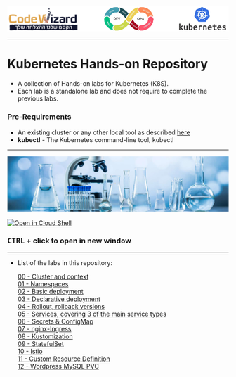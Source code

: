 ![](./resources/k8s-logos.png)

----
# Kubernetes Hands-on Repository

- A collection of Hands-on labs for Kubernetes (K8S).
- Each lab is a standalone lab and does not require to complete the previous labs.

### Pre-Requirements
- An existing cluster or any other local tool as described [here](https://kubernetes.io/docs/tasks/tools/)
- **kubectl** - The Kubernetes command-line tool, kubectl

---

![](./resources/lab.jpg)

[![Open in Cloud Shell](https://gstatic.com/cloudssh/images/open-btn.svg)](https://console.cloud.google.com/cloudshell/editor?cloudshell_git_repo=https://github.com/nirgeier/KubernetesLabs)
### **<kbd>CTRL</kbd> + click to open in new window**   

---

- List of the labs in this repository:

    [00 - Cluster and context](./Labs/00-VerifyCluster)  
    [01 - Namespaces](./Labs/01-Namespace)  
    [02 - Basic deployment](./Labs/02-Deployments-Imperative)  
    [03 - Declarative deployment](./Labs/03-Deployments-Declarative)  
    [04 - Rollout, rollback versions](./Labs/04-Rollout)  
    [05 - Services, covering 3 of the main service types](./Labs/05-Services)  
    [06 - Secrets & ConfigMap](./Labs/06-DataStore)  
    [07 - nginx-Ingress](./Labs/07-nginx-Ingress)  
    [08 - Kustomization](./Labs/08-Kustomization)  
    [09 - StatefulSet](./Labs/09-StatefulSet)  
    [10 - Istio](./Labs/10-Istio)  
    [11 - Custom Resource Definition](./Labs/11-CRD-Custom-Resource-Definition)  
    [12 - Wordpress MySQL PVC](./Labs/12-Wordpress-MySQL-PVC)  


    
